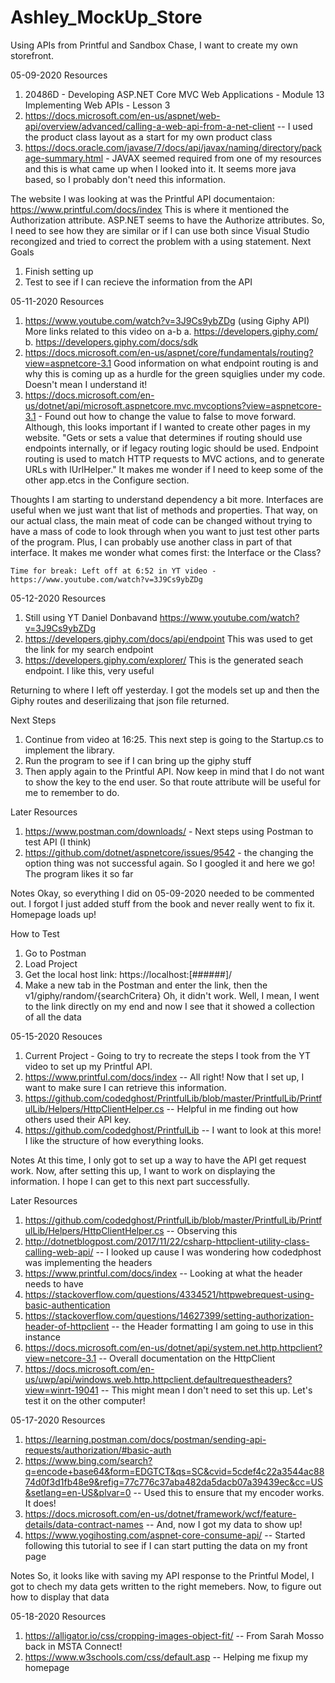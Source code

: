 # Ashley_MockUp_Store
 Using APIs from Printful and Sandbox Chase, I want to create my own storefront. 

 05-09-2020
 Resources
 1. 20486D - Developing ASP.NET Core MVC Web Applications - Module 13 Implementing Web APIs - Lesson 3
 2. https://docs.microsoft.com/en-us/aspnet/web-api/overview/advanced/calling-a-web-api-from-a-net-client -- I used the product class layout as a start for my own product class
 3. https://docs.oracle.com/javase/7/docs/api/javax/naming/directory/package-summary.html - JAVAX seemed required from one of my resources and this is what came up when I looked into it. It seems more java based, so I probably don't need this information. 
   
   The website I was looking at was the Printful API documentaion: https://www.printful.com/docs/index
   This is where it mentioned the Authorization attribute. ASP.NET seems to have the Authorize attributes. So, I need to see how they are similar or if I can use both since Visual Studio recongized and tried to correct the problem with a using statement. 
   Next Goals
   1. Finish setting up
   2. Test to see if I can recieve the information from the API

   05-11-2020
   Resources
   1. https://www.youtube.com/watch?v=3J9Cs9ybZDg (using Giphy API) More links related to this video on a-b
      a. https://developers.giphy.com/
      b. https://developers.giphy.com/docs/sdk
   2. https://docs.microsoft.com/en-us/aspnet/core/fundamentals/routing?view=aspnetcore-3.1 Good information on what endpoint routing is and why this is coming up as a hurdle for the green squiglies under my code. Doesn't mean I understand it! 
   3. https://docs.microsoft.com/en-us/dotnet/api/microsoft.aspnetcore.mvc.mvcoptions?view=aspnetcore-3.1 - Found out how to change the value to false to move forward. Although, this looks important if I wanted to create other pages in my website. 
            "Gets or sets a value that determines if routing should use endpoints internally, or if legacy routing logic should be used. Endpoint routing is used to match HTTP requests to MVC actions, and to generate URLs with IUrlHelper."
    It makes me wonder if I need to keep some of the other app.etcs in the Configure section. 

   Thoughts
    I am starting to understand dependency a bit more. Interfaces are useful when we just want that list of methods and properties. That way, on our actual class, the main meat of code can be changed without trying to have a mass of code to look through when you want to just test other parts of the program. Plus, I can probably use another class in part of that interface. 
    It makes me wonder what comes first: the Interface or the Class?

    Time for break: Left off at 6:52 in YT video -  https://www.youtube.com/watch?v=3J9Cs9ybZDg

  05-12-2020
  Resources
  1. Still using YT Daniel Donbavand https://www.youtube.com/watch?v=3J9Cs9ybZDg
  2. https://developers.giphy.com/docs/api/endpoint This was used to get the link for my search endpoint
  3. https://developers.giphy.com/explorer/ This is the generated seach endpoint. I like this, very useful

  Returning to where I left off yesterday. I got the models set up and then the Giphy routes and deserilizaing that json file returned.

  Next Steps
  1. Continue from video at 16:25. This next step is going to the Startup.cs to implement the library. 
  2. Run the program to see if I can bring up the giphy stuff
  3. Then apply again to the Printful API. Now keep in mind that I do not want to show the key to the end user. So that route attribute will be useful for me to remember to do. 
  
  Later
  Resources
  1. https://www.postman.com/downloads/ - Next steps using Postman to test API (I think)
  2. https://github.com/dotnet/aspnetcore/issues/9542 - the changing the option thing was not successful again. So I googled it and here we go! The program likes it so far

  Notes 
  Okay, so everything I did on 05-09-2020 needed to be commented out. I forgot I just added stuff from the book and never really went to fix it. Homepage loads up! 

  How to Test
  1. Go to Postman
  2. Load Project
  3. Get the local host link: https://localhost:[######]/
  4. Make a new tab in the Postman and enter the link, then the v1/giphy/random/{searchCritera}
  Oh, it didn't work. Well, I mean, I went to the link directly on my end and now I see that it showed a collection of all the data

  05-15-2020
  Resouces
  1. Current Project - Going to try to recreate the steps I took from the YT video to set up my Printful API. 
  2. https://www.printful.com/docs/index -- All right! Now that I set up, I want to make sure I can retrieve this information. 
  3. https://github.com/codedghost/PrintfulLib/blob/master/PrintfulLib/PrintfulLib/Helpers/HttpClientHelper.cs -- Helpful in me finding out how others used their API key. 
  4. https://github.com/codedghost/PrintfulLib -- I want to look at this more! I like the structure of how everything looks. 

  Notes
  At this time, I only got to set up a way to have the API get request work. Now, after setting this up, I want to work on displaying the information. I hope I can get to this next part successfully. 

  Later
  Resources
  1. https://github.com/codedghost/PrintfulLib/blob/master/PrintfulLib/PrintfulLib/Helpers/HttpClientHelper.cs -- Observing this
  2. http://dotnetblogpost.com/2017/11/22/csharp-httpclient-utility-class-calling-web-api/ -- I looked up cause I was wondering how codedphost was implementing the headers
  3. https://www.printful.com/docs/index -- Looking at what the header needs to have
  4. https://stackoverflow.com/questions/4334521/httpwebrequest-using-basic-authentication 
  5. https://stackoverflow.com/questions/14627399/setting-authorization-header-of-httpclient -- the Header formatting I am going to use in this instance
  6. https://docs.microsoft.com/en-us/dotnet/api/system.net.http.httpclient?view=netcore-3.1 -- Overall documentation on the HttpClient
  7. https://docs.microsoft.com/en-us/uwp/api/windows.web.http.httpclient.defaultrequestheaders?view=winrt-19041 -- This might mean I don't need to set this up. Let's test it on the other computer! 

  05-17-2020
  Resources
  1. https://learning.postman.com/docs/postman/sending-api-requests/authorization/#basic-auth
  2. https://www.bing.com/search?q=encode+base64&form=EDGTCT&qs=SC&cvid=5cdef4c22a3544ac8874d0f3d1fb48e9&refig=77c776c37aba482da5dacb07a39439ec&cc=US&setlang=en-US&plvar=0 -- Used this to ensure that my encoder works. It does! 
  3. https://docs.microsoft.com/en-us/dotnet/framework/wcf/feature-details/data-contract-names -- And, now I got my data to show up! 
  4. https://www.yogihosting.com/aspnet-core-consume-api/ -- Started following this tutorial to see if I can start putting the data on my front page

  Notes
  So, it looks like with saving my API response to the Printful Model, I got to chech my data gets written to the right memebers. Now, to figure out how to display that data

  05-18-2020
  Resources
  1. https://alligator.io/css/cropping-images-object-fit/ -- From Sarah Mosso back in MSTA Connect! 
  2. https://www.w3schools.com/css/default.asp -- Helping me fixup my homepage